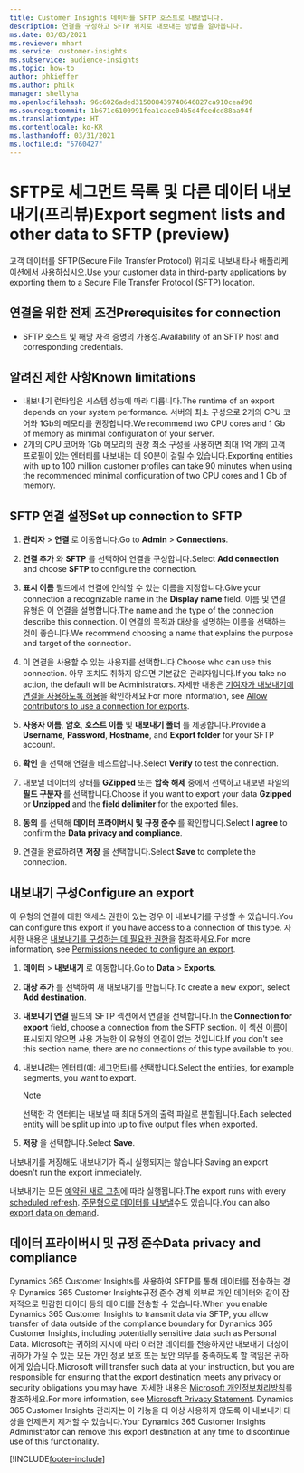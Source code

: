 ```yaml
---
title: Customer Insights 데이터를 SFTP 호스트로 내보냅니다.
description: 연결을 구성하고 SFTP 위치로 내보내는 방법을 알아봅니다.
ms.date: 03/03/2021
ms.reviewer: mhart
ms.service: customer-insights
ms.subservice: audience-insights
ms.topic: how-to
author: phkieffer
ms.author: philk
manager: shellyha
ms.openlocfilehash: 96c6026aded315008439740646827ca910cead90
ms.sourcegitcommit: 1b671c6100991fea1cace04b5d4fcedcd88aa94f
ms.translationtype: HT
ms.contentlocale: ko-KR
ms.lasthandoff: 03/31/2021
ms.locfileid: "5760427"
---
```

# <a name="export-segment-lists-and-other-data-to-sftp-preview"></a><span data-ttu-id="e8f7f-103">SFTP로 세그먼트 목록 및 다른 데이터 내보내기(프리뷰)</span><span class="sxs-lookup"><span data-stu-id="e8f7f-103">Export segment lists and other data to SFTP (preview)</span></span>

<span data-ttu-id="e8f7f-104">고객 데이터를 SFTP(Secure File Transfer Protocol) 위치로 내보내 타사 애플리케이션에서 사용하십시오.</span><span class="sxs-lookup"><span data-stu-id="e8f7f-104">Use your customer data in third-party applications by exporting them to a Secure File Transfer Protocol (SFTP) location.</span></span>

## <a name="prerequisites-for-connection"></a><span data-ttu-id="e8f7f-105">연결을 위한 전제 조건</span><span class="sxs-lookup"><span data-stu-id="e8f7f-105">Prerequisites for connection</span></span>

- <span data-ttu-id="e8f7f-106">SFTP 호스트 및 해당 자격 증명의 가용성.</span><span class="sxs-lookup"><span data-stu-id="e8f7f-106">Availability of an SFTP host and corresponding credentials.</span></span>

## <a name="known-limitations"></a><span data-ttu-id="e8f7f-107">알려진 제한 사항</span><span class="sxs-lookup"><span data-stu-id="e8f7f-107">Known limitations</span></span>

- <span data-ttu-id="e8f7f-108">내보내기 런타임은 시스템 성능에 따라 다릅니다.</span><span class="sxs-lookup"><span data-stu-id="e8f7f-108">The runtime of an export depends on your system performance.</span></span> <span data-ttu-id="e8f7f-109">서버의 최소 구성으로 2개의 CPU 코어와 1Gb의 메모리를 권장합니다.</span><span class="sxs-lookup"><span data-stu-id="e8f7f-109">We recommend two CPU cores and 1 Gb of memory as minimal configuration of your server.</span></span> 
- <span data-ttu-id="e8f7f-110">2개의 CPU 코어와 1Gb 메모리의 권장 최소 구성을 사용하면 최대 1억 개의 고객 프로필이 있는 엔터티를 내보내는 데 90분이 걸릴 수 있습니다.</span><span class="sxs-lookup"><span data-stu-id="e8f7f-110">Exporting entities with up to 100 million customer profiles can take 90 minutes when using the recommended minimal configuration of two CPU cores and 1 Gb of memory.</span></span> 

## <a name="set-up-connection-to-sftp"></a><span data-ttu-id="e8f7f-111">SFTP 연결 설정</span><span class="sxs-lookup"><span data-stu-id="e8f7f-111">Set up connection to SFTP</span></span>

1. <span data-ttu-id="e8f7f-112">**관리자** > **연결** 로 이동합니다.</span><span class="sxs-lookup"><span data-stu-id="e8f7f-112">Go to **Admin** > **Connections**.</span></span>

1. <span data-ttu-id="e8f7f-113">**연결 추가** 와 **SFTP** 를 선택하여 연결을 구성합니다.</span><span class="sxs-lookup"><span data-stu-id="e8f7f-113">Select **Add connection** and choose **SFTP** to configure the connection.</span></span>

1. <span data-ttu-id="e8f7f-114">**표시 이름** 필드에서 연결에 인식할 수 있는 이름을 지정합니다.</span><span class="sxs-lookup"><span data-stu-id="e8f7f-114">Give your connection a recognizable name in the **Display name** field.</span></span> <span data-ttu-id="e8f7f-115">이름 및 연결 유형은 이 연결을 설명합니다.</span><span class="sxs-lookup"><span data-stu-id="e8f7f-115">The name and the type of the connection describe this connection.</span></span> <span data-ttu-id="e8f7f-116">이 연결의 목적과 대상을 설명하는 이름을 선택하는 것이 좋습니다.</span><span class="sxs-lookup"><span data-stu-id="e8f7f-116">We recommend choosing a name that explains the purpose and target of the connection.</span></span>

1. <span data-ttu-id="e8f7f-117">이 연결을 사용할 수 있는 사용자를 선택합니다.</span><span class="sxs-lookup"><span data-stu-id="e8f7f-117">Choose who can use this connection.</span></span> <span data-ttu-id="e8f7f-118">아무 조치도 취하지 않으면 기본값은 관리자입니다.</span><span class="sxs-lookup"><span data-stu-id="e8f7f-118">If you take no action, the default will be Administrators.</span></span> <span data-ttu-id="e8f7f-119">자세한 내용은 [기여자가 내보내기에 연결을 사용하도록 허용](connections.md#allow-contributors-to-use-a-connection-for-exports)을 확인하세요.</span><span class="sxs-lookup"><span data-stu-id="e8f7f-119">For more information, see [Allow contributors to use a connection for exports](connections.md#allow-contributors-to-use-a-connection-for-exports).</span></span>

1. <span data-ttu-id="e8f7f-120">**사용자 이름**, **암호**, **호스트 이름** 및 **내보내기 폴더** 를 제공합니다.</span><span class="sxs-lookup"><span data-stu-id="e8f7f-120">Provide a **Username**, **Password**, **Hostname**, and **Export folder** for your SFTP account.</span></span>

1. <span data-ttu-id="e8f7f-121">**확인** 을 선택해 연결을 테스트합니다.</span><span class="sxs-lookup"><span data-stu-id="e8f7f-121">Select **Verify** to test the connection.</span></span>

1. <span data-ttu-id="e8f7f-122">내보낼 데이터의 상태를 **GZipped** 또는 **압축 해제** 중에서 선택하고 내보낸 파일의 **필드 구분자** 를 선택합니다.</span><span class="sxs-lookup"><span data-stu-id="e8f7f-122">Choose if you want to export your data **Gzipped** or **Unzipped** and the **field delimiter** for the exported files.</span></span>

1. <span data-ttu-id="e8f7f-123">**동의** 를 선택해 **데이터 프라이버시 및 규정 준수** 를 확인합니다.</span><span class="sxs-lookup"><span data-stu-id="e8f7f-123">Select **I agree** to confirm the **Data privacy and compliance**.</span></span>

1. <span data-ttu-id="e8f7f-124">연결을 완료하려면 **저장** 을 선택합니다.</span><span class="sxs-lookup"><span data-stu-id="e8f7f-124">Select **Save** to complete the connection.</span></span>

## <a name="configure-an-export"></a><span data-ttu-id="e8f7f-125">내보내기 구성</span><span class="sxs-lookup"><span data-stu-id="e8f7f-125">Configure an export</span></span>

<span data-ttu-id="e8f7f-126">이 유형의 연결에 대한 액세스 권한이 있는 경우 이 내보내기를 구성할 수 있습니다.</span><span class="sxs-lookup"><span data-stu-id="e8f7f-126">You can configure this export if you have access to a connection of this type.</span></span> <span data-ttu-id="e8f7f-127">자세한 내용은 [내보내기를 구성하는 데 필요한 권한](export-destinations.md#set-up-a-new-export)을 참조하세요.</span><span class="sxs-lookup"><span data-stu-id="e8f7f-127">For more information, see [Permissions needed to configure an export](export-destinations.md#set-up-a-new-export).</span></span>

1. <span data-ttu-id="e8f7f-128">**데이터** > **내보내기** 로 이동합니다.</span><span class="sxs-lookup"><span data-stu-id="e8f7f-128">Go to **Data** > **Exports**.</span></span>

1. <span data-ttu-id="e8f7f-129">**대상 추가** 를 선택하여 새 내보내기를 만듭니다.</span><span class="sxs-lookup"><span data-stu-id="e8f7f-129">To create a new export, select **Add destination**.</span></span>

1. <span data-ttu-id="e8f7f-130">**내보내기 연결** 필드의 SFTP 섹션에서 연결을 선택합니다.</span><span class="sxs-lookup"><span data-stu-id="e8f7f-130">In the **Connection for export** field, choose a connection from the SFTP section.</span></span> <span data-ttu-id="e8f7f-131">이 섹션 이름이 표시되지 않으면 사용 가능한 이 유형의 연결이 없는 것입니다.</span><span class="sxs-lookup"><span data-stu-id="e8f7f-131">If you don't see this section name, there are no connections of this type available to you.</span></span>

1. <span data-ttu-id="e8f7f-132">내보내려는 엔터티(예: 세그먼트)를 선택합니다.</span><span class="sxs-lookup"><span data-stu-id="e8f7f-132">Select the entities, for example segments, you want to export.</span></span>

   > [!NOTE]
   > <span data-ttu-id="e8f7f-133">선택한 각 엔터티는 내보낼 때 최대 5개의 출력 파일로 분할됩니다.</span><span class="sxs-lookup"><span data-stu-id="e8f7f-133">Each selected entity will be split up into up to five output files when exported.</span></span> 

1. <span data-ttu-id="e8f7f-134">**저장** 을 선택합니다.</span><span class="sxs-lookup"><span data-stu-id="e8f7f-134">Select **Save**.</span></span>

<span data-ttu-id="e8f7f-135">내보내기를 저장해도 내보내기가 즉시 실행되지는 않습니다.</span><span class="sxs-lookup"><span data-stu-id="e8f7f-135">Saving an export doesn't run the export immediately.</span></span>

<span data-ttu-id="e8f7f-136">내보내기는 모든 [예약된 새로 고침](system.md#schedule-tab)에 따라 실행됩니다.</span><span class="sxs-lookup"><span data-stu-id="e8f7f-136">The export runs with every [scheduled refresh](system.md#schedule-tab).</span></span> <span data-ttu-id="e8f7f-137">[주문형으로 데이터를 내보낼](export-destinations.md#run-exports-on-demand)수도 있습니다.</span><span class="sxs-lookup"><span data-stu-id="e8f7f-137">You can also [export data on demand](export-destinations.md#run-exports-on-demand).</span></span> 

## <a name="data-privacy-and-compliance"></a><span data-ttu-id="e8f7f-138">데이터 프라이버시 및 규정 준수</span><span class="sxs-lookup"><span data-stu-id="e8f7f-138">Data privacy and compliance</span></span>

<span data-ttu-id="e8f7f-139">Dynamics 365 Customer Insights를 사용하여 SFTP를 통해 데이터를 전송하는 경우 Dynamics 365 Customer Insights규정 준수 경계 외부로 개인 데이터와 같이 잠재적으로 민감한 데이터 등의 데이터를 전송할 수 있습니다.</span><span class="sxs-lookup"><span data-stu-id="e8f7f-139">When you enable Dynamics 365 Customer Insights to transmit data via SFTP, you allow transfer of data outside of the compliance boundary for Dynamics 365 Customer Insights, including potentially sensitive data such as Personal Data.</span></span> <span data-ttu-id="e8f7f-140">Microsoft는 귀하의 지시에 따라 이러한 데이터를 전송하지만 내보내기 대상이 귀하가 가질 수 있는 모든 개인 정보 보호 또는 보안 의무를 충족하도록 할 책임은 귀하에게 있습니다.</span><span class="sxs-lookup"><span data-stu-id="e8f7f-140">Microsoft will transfer such data at your instruction, but you are responsible for ensuring that the export destination meets any privacy or security obligations you may have.</span></span> <span data-ttu-id="e8f7f-141">자세한 내용은 [Microsoft 개인정보처리방침](https://go.microsoft.com/fwlink/?linkid=396732)를 참조하세요.</span><span class="sxs-lookup"><span data-stu-id="e8f7f-141">For more information, see [Microsoft Privacy Statement](https://go.microsoft.com/fwlink/?linkid=396732).</span></span>
<span data-ttu-id="e8f7f-142">Dynamics 365 Customer Insights 관리자는 이 기능을 더 이상 사용하지 않도록 이 내보내기 대상을 언제든지 제거할 수 있습니다.</span><span class="sxs-lookup"><span data-stu-id="e8f7f-142">Your Dynamics 365 Customer Insights Administrator can remove this export destination at any time to discontinue use of this functionality.</span></span>

[!INCLUDE[footer-include](../includes/footer-banner.md)]
